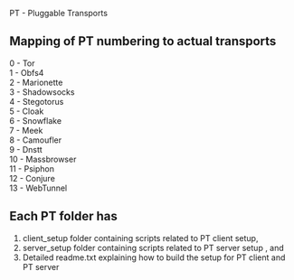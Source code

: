 PT - Pluggable Transports

Mapping of PT numbering to actual transports
--------------------------------------------
0 - Tor  
1 - Obfs4  
2 - Marionette  
3 - Shadowsocks  
4 - Stegotorus  
5 - Cloak  
6 - Snowflake  
7 - Meek  
8 - Camoufler  
9 - Dnstt  
10 - Massbrowser   
11 - Psiphon  
12 - Conjure  
13 - WebTunnel  

Each PT<x> folder has
---------------------
1. client_setup folder containing scripts related to PT client setup,  
2. server_setup folder containing scripts related to PT server setup , and
3. Detailed readme.txt explaining how to build the setup for PT client and PT server


